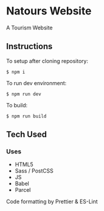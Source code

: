 # Natours Website

A Tourism Website

## Instructions

To setup after cloning repository:

<pre><code>$ npm i</code></pre>

To run dev environment:

<pre><code>$ npm run dev</code></pre>

To build:

<pre><code>$ npm run build</code></pre>

## Tech Used

### Uses

- HTML5
- Sass / PostCSS
- JS
- Babel
- Parcel

Code formatting by Prettier & ES-Lint
